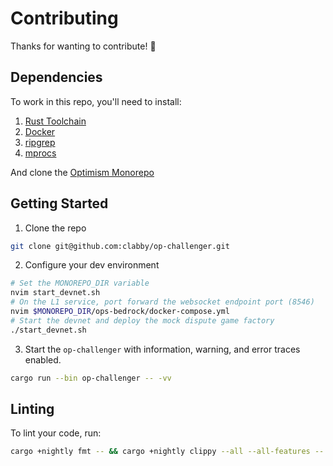 # Contributing

Thanks for wanting to contribute! :yellow_heart:

## Dependencies

To work in this repo, you'll need to install:
1. [Rust Toolchain](https://rustup.rs/)
1. [Docker](https://docs.docker.com/get-docker/)
1. [ripgrep](https://github.com/BurntSushi/ripgrep)
1. [mprocs](https://github.com/pvolok/mprocs)

And clone the [Optimism Monorepo](https://github.com/ethereum-optimism/optimism)

## Getting Started

1. Clone the repo
```sh
git clone git@github.com:clabby/op-challenger.git
```
2. Configure your dev environment
```sh
# Set the MONOREPO_DIR variable
nvim start_devnet.sh
# On the L1 service, port forward the websocket endpoint port (8546)
nvim $MONOREPO_DIR/ops-bedrock/docker-compose.yml
# Start the devnet and deploy the mock dispute game factory
./start_devnet.sh
```
3. Start the `op-challenger` with information, warning, and error traces enabled.
```sh
cargo run --bin op-challenger -- -vv
```

## Linting

To lint your code, run:
```sh
cargo +nightly fmt -- && cargo +nightly clippy --all --all-features -- -D warnings
```
